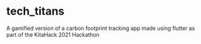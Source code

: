 # tech_titans

A gamified version of a carbon footprint tracking app made using flutter as part of the KitaHack 2021 Hackathon
